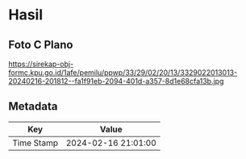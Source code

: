 # Hasil

## Foto C Plano

https://sirekap-obj-formc.kpu.go.id/1afe/pemilu/ppwp/33/29/02/20/13/3329022013013-20240216-201812--fa1f91eb-2094-401d-a357-8d1e68cfa13b.jpg


## Metadata

| Key        | Value               |
| ---------- | ------------------- |
| Time Stamp | 2024-02-16 21:01:00 |




